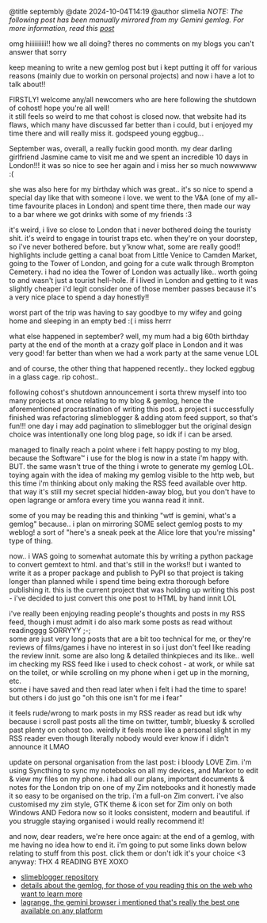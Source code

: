 @title septembly @date 2024-10-04T14:19 @author slimelia
*NOTE: The following post has been manually mirrored from my Gemini gemlog. For more information, read this [post](https://tilde.town/~slimelia/pages/gemlog.html)*

omg hiiiiiiiiii!! how we all doing? theres no comments on my blogs you can't answer that sorry

keep meaning to write a new gemlog post but i kept putting it off for various reasons (mainly due to workin on personal projects) and now i have a lot to talk about!!

FIRSTLY! welcome any/all newcomers who are here following the shutdown of cohost! hope you're all well!<br />
it still feels so weird to me that cohost is closed now. that website had its flaws, which many have discussed far better than i could, but i enjoyed my time there and will really miss it. godspeed young eggbug...

September was, overall, a really fuckin good month. my dear darling girlfriend Jasmine came to visit me and we spent an incredible 10 days in London!!! it was so nice to see her again and i miss her so much nowwwww :(

she was also here for my birthday which was great.. it's so nice to spend a special day like that with someone i love. we went to the V&A (one of my all-time favourite places in London) and spent time there, then made our way to a bar where we got drinks with some of my friends :3

it's weird, i live so close to London that i never bothered doing the touristy shit. it's weird to engage in tourist traps etc. when they're on your doorstep, so i've never bothered before. but y'know what, some are really good!! highlights include getting a canal boat from Little Venice to Camden Market, going to the Tower of London, and going for a cute walk through Brompton Cemetery. i had no idea the Tower of London was actually like.. worth going to and wasn't just a tourist hell-hole. if i lived in London and getting to it was slightly cheaper i'd legit consider one of those member passes because it's a very nice place to spend a day honestly!!

worst part of the trip was having to say goodbye to my wifey and going home and sleeping in an empty bed :( i miss herrr

what else happened in september? well, my mum had a big 60th birthday party at the end of the month at a crazy golf place in London and it was very good! far better than when we had a work party at the same venue LOL

and of course, the other thing that happened recently.. they locked eggbug in a glass cage. rip cohost..

following cohost's shutdown announcement i sorta threw myself into too many projects at once relating to my blog & gemlog, hence the aforementioned procrastination of writing this post. a project i successfully finished was refactoring slimeblogger & adding atom feed support, so that's fun!!! one day i may add pagination to slimeblogger but the original design choice was intentionally one long blog page, so idk if i can be arsed.

managed to finally reach a point where i felt happy posting to my blog, because the Software™ i use for the blog is now in a state i'm happy with.<br />
BUT. the same wasn't true of the thing i wrote to generate my gemlog LOL. toying again with the idea of making my gemlog visible to the http web, but this time i'm thinking about only making the RSS feed available over http. that way it's still my secret special hidden-away blog, but you don't have to open lagrange or amfora every time you wanna read it innit.

some of you may be reading this and thinking "wtf is gemini, what's a gemlog" because.. i plan on mirroring SOME select gemlog posts to my weblog! a sort of "here's a sneak peek at the Alice lore that you're missing" type of thing.

now.. i WAS going to somewhat automate this by writing a python package to convert gemtext to html. and that's still in the works!! but i wanted to write it as a proper package and publish to PyPI so that project is taking longer than planned while i spend time being extra thorough before publishing it. this is the current project that was holding up writing this post - i've decided to just convert this one post to HTML by hand innit LOL

i've really been enjoying reading people's thoughts and posts in my RSS feed, though i must admit i do also mark some posts as read without readingggg SORRYYY ;-;<br />
some are just very long posts that are a bit too technical for me, or they're reviews of films/games i have no interest in so i just don't feel like reading the review innit. some are also long & detailed thinkpieces and its like.. well im checking my RSS feed like i used to check cohost - at work, or while sat on the toilet, or while scrolling on my phone when i get up in the morning, etc.<br />
some i have saved and then read later when i felt i had the time to spare! but others i do just go "oh this one isn't for me i fear"

it feels rude/wrong to mark posts in my RSS reader as read but idk why because i scroll past posts all the time on twitter, tumblr, bluesky & scrolled past plenty on cohost too. weirdly it feels more like a personal slight in my RSS reader even though literally nobody would ever know if i didn't announce it LMAO

update on personal organisation from the last post: i bloody LOVE Zim. i'm using Syncthing to sync my notebooks on all my devices, and Markor to edit & view my files on my phone. i had all our plans, important documents & notes for the London trip on one of my Zim notebooks and it honestly made it so easy to be organised on the trip. i'm a full-on Zim convert. i've also customised my zim style, GTK theme & icon set for Zim only on both Windows AND Fedora now so it looks consistent, modern and beautiful. if you struggle staying organised i would really recommend it!

and now, dear readers, we're here once again: at the end of a gemlog, with me having no idea how to end it. i'm going to put some links down below relating to stuff from this post. click them or don't idk it's your choice <3 <br />
anyway: THX 4 READING BYE XOXO

* [slimeblogger repository](https://github.com/slimelia/slimeblogger) <br />
* [details about the gemlog, for those of you reading this on the web who want to learn more](https://tilde.town/~slimelia/pages/gemlog.html) <br />
* [lagrange, the gemini browser i mentioned that's really the best one available on any platform](https://gmi.skyjake.fi/lagrange/)
